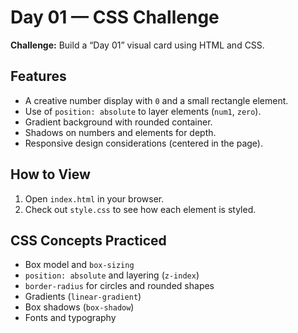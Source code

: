 # Day 01 — CSS Challenge

**Challenge:** Build a “Day 01” visual card using HTML and CSS.

## Features

- A creative number display with `0` and a small rectangle element.
- Use of `position: absolute` to layer elements (`num1`, `zero`).
- Gradient background with rounded container.
- Shadows on numbers and elements for depth.
- Responsive design considerations (centered in the page).

## How to View

1. Open `index.html` in your browser.
2. Check out `style.css` to see how each element is styled.

## CSS Concepts Practiced

- Box model and `box-sizing`
- `position: absolute` and layering (`z-index`)
- `border-radius` for circles and rounded shapes
- Gradients (`linear-gradient`)
- Box shadows (`box-shadow`)
- Fonts and typography
